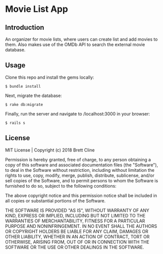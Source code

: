 # Movie List App

## Introduction

An organizer for movie lists, where users can create list and add movies to them. Also makes use of the OMDb API to search the external movie database.

## Usage

Clone this repo and install the gems locally:

`$ bundle install`

Next, migrate the database:

`$ rake db:migrate`

Finally, run the server and navigate to /localhost:3000 in your browser:

`$ rails s`

## License

MIT License | Copyright (c) 2018 Brett Cline

Permission is hereby granted, free of charge, to any person obtaining a copy of this software and associated documentation files (the "Software"), to deal in the Software without restriction, including without limitation the rights to use, copy, modify, merge, publish, distribute, sublicense, and/or sell copies of the Software, and to permit persons to whom the Software is furnished to do so, subject to the following conditions:

The above copyright notice and this permission notice shall be included in all copies or substantial portions of the Software.

THE SOFTWARE IS PROVIDED "AS IS", WITHOUT WARRANTY OF ANY KIND, EXPRESS OR IMPLIED, INCLUDING BUT NOT LIMITED TO THE WARRANTIES OF MERCHANTABILITY, FITNESS FOR A PARTICULAR PURPOSE AND NONINFRINGEMENT. IN NO EVENT SHALL THE AUTHORS OR COPYRIGHT HOLDERS BE LIABLE FOR ANY CLAIM, DAMAGES OR OTHER LIABILITY, WHETHER IN AN ACTION OF CONTRACT, TORT OR OTHERWISE, ARISING FROM, OUT OF OR IN CONNECTION WITH THE SOFTWARE OR THE USE OR OTHER DEALINGS IN THE SOFTWARE.
